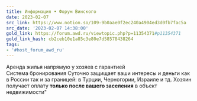 ```yaml
---
title: Информация • Форум Винского
date: 2023-02-07
src_link: https://www.notion.so/109-9b0aae0f2ec240a4904ed3d0fb7fac5a
src_date: '2023-02-07 14:38:00'
gold_link: https://forum.awd.ru/viewtopic.php?p=11354371#p11354371
gold_link_hash: cb2ceb10e1a85c3e80e7d58578438264
tags:
- '#host_forum_awd_ru'
---
```


Аренда жилья напрямую у хозяев с гарантией  
 Система бронирования Суточно защищает ваши интересы и деньги как в России так и за границей: в Турции, Черногории, Израиле и тд. Хозяин получает оплату **только после вашего заселения** в объект недвижимости"